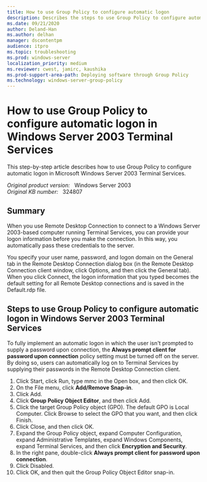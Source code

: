 ```yaml
---
title: How to use Group Policy to configure automatic logon
description: Describes the steps to use Group Policy to configure automatic logon in Microsoft Windows Server 2003 Terminal Services.
ms.date: 09/21/2020
author: Deland-Han
ms.author: delhan
manager: dscontentpm
audience: itpro
ms.topic: troubleshooting
ms.prod: windows-server
localization_priority: medium
ms.reviewer: cwest, jamirc, kaushika
ms.prod-support-area-path: Deploying software through Group Policy
ms.technology: windows-server-group-policy
---
```

# How to use Group Policy to configure automatic logon in Windows Server 2003 Terminal Services

This step-by-step article describes how to use Group Policy to configure automatic logon in Microsoft Windows Server 2003 Terminal Services.

_Original product version:_ &nbsp; Windows Server 2003  
_Original KB number:_ &nbsp; 324807

## Summary

When you use Remote Desktop Connection to connect to a Windows Server 2003-based computer running Terminal Services, you can provide your logon information before you make the connection. In this way, you automatically pass these credentials to the server.

You specify your user name, password, and logon domain on the General tab in the Remote Desktop Connection dialog box (in the Remote Desktop Connection client window, click Options, and then click the General tab). When you click Connect, the logon information that you typed becomes the default setting for all Remote Desktop connections and is saved in the Default.rdp file.

## Steps to use Group Policy to configure automatic logon in Windows Server 2003 Terminal Services

To fully implement an automatic logon in which the user isn't prompted to supply a password upon connection, the **Always prompt client for password upon connection** policy setting must be turned off on the server. By doing so, users can automatically log on to Terminal Services by supplying their passwords in the Remote Desktop Connection client.

1. Click Start, click Run, type mmc in the Open box, and then click OK.
2. On the File menu, click **Add/Remove Snap-in**.
3. Click Add.
4. Click **Group Policy Object Editor**, and then click Add.
5. Click the target Group Policy object (GPO). The default GPO is Local Computer. Click Browse to select the GPO that you want, and then click Finish.
6. Click Close, and then click OK.
7. Expand the Group Policy object, expand Computer Configuration, expand Administrative Templates, expand Windows Components, expand Terminal Services, and then click **Encryption and Security**.
8. In the right pane, double-click **Always prompt client for password upon connection**.
9. Click Disabled.
10. Click OK, and then quit the Group Policy Object Editor snap-in.
